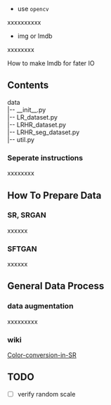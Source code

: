 

- use `opencv`

xxxxxxxxxx

- img or lmdb

xxxxxxxx

How to make lmdb for fater IO


## Contents
data
<br>
|-- \_\_init\_\_.py <br>
|-- LR_dataset.py  <br>
|-- LRHR_dataset.py  <br>
|-- LRHR_seg_dataset.py  <br>
|-- util.py

### Seperate instructions

xxxxxxxx

## How To Prepare Data

### SR, SRGAN

xxxxxx

### SFTGAN

xxxxxx

## General Data Process

### data augmentation

xxxxxxxxx

### wiki

[Color-conversion-in-SR](https://github.com/xinntao/BasicSR/wiki/Color-conversion-in-SR)


## TODO

- [ ] verify random scale
